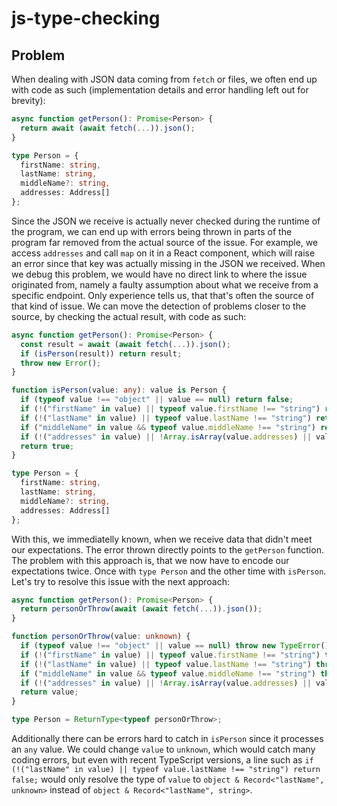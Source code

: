 # js-type-checking
## Problem
When dealing with JSON data coming from `fetch` or files, we often end up with code as such (implementation details and error handling left out for brevity):
```ts
async function getPerson(): Promise<Person> {
  return await (await fetch(...)).json();
}

type Person = {
  firstName: string,
  lastName: string,
  middleName?: string,
  addresses: Address[]
};
```
Since the JSON we receive is actually never checked during the runtime of the program, we can end up with errors being thrown in parts of the program far removed from the actual source of the issue. For example, we access `addresses` and call `map` on it in a React component, which will raise an error since that key was actually missing in the JSON we received. When we debug this problem, we would have no direct link to where the issue originated from, namely a faulty assumption about what we receive from a specific endpoint. Only experience tells us, that that's often the source of that kind of issue. We can move the detection of problems closer to the source, by checking the actual result, with code as such:
```ts
async function getPerson(): Promise<Person> {
  const result = await (await fetch(...)).json();
  if (isPerson(result)) return result;
  throw new Error();
}

function isPerson(value: any): value is Person {
  if (typeof value !== "object" || value == null) return false;
  if (!("firstName" in value) || typeof value.firstName !== "string") return false;
  if (!("lastName" in value) || typeof value.lastName !== "string") return false;
  if ("middleName" in value && typeof value.middleName !== "string") return false;
  if (!("addresses" in value) || !Array.isArray(value.addresses) || value.addresses.every(isAddress)) return false;
  return true;
}

type Person = {
  firstName: string,
  lastName: string,
  middleName?: string,
  addresses: Address[]
};
```
With this, we immediatelly known, when we receive data that didn't meet our expectations. The error thrown directly points to the `getPerson` function. The problem with this approach is, that we now have to encode our expectations twice. Once with `type Person` and the other time with `isPerson`. Let's try to resolve this issue with the next approach:
```ts
async function getPerson(): Promise<Person> {
  return personOrThrow(await (await fetch(...)).json());
}

function personOrThrow(value: unknown) {
  if (typeof value !== "object" || value == null) throw new TypeError();
  if (!("firstName" in value) || typeof value.firstName !== "string") throw new TypeError();
  if (!("lastName" in value) || typeof value.lastName !== "string") throw new TypeError();
  if ("middleName" in value && typeof value.middleName !== "string") throw new TypeError();
  if (!("addresses" in value) || !Array.isArray(value.addresses) || value.addresses.every(isAddress)) throw new TypeError();
  return value;
}

type Person = ReturnType<typeof personOrThrow>;
```






Additionally there can be errors hard to catch in `isPerson` since it processes an `any` value. We could change `value` to `unknown`, which would catch many coding errors, but even with recent TypeScript versions, a line such as `if (!("lastName" in value) || typeof value.lastName !== "string") return false;` would only resolve the type of `value` to `object & Record<"lastName", unknown>` instead of `object & Record<"lastName", string>`.
